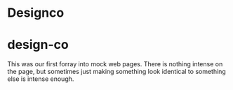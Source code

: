 # Designco
# design-co

This was our first forray into mock web pages. There is nothing intense on the page, but sometimes just making something look identical to something else is intense enough.
